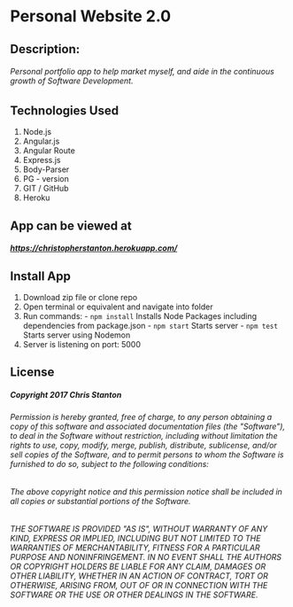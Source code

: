 
# Personal Website 2.0


## Description:
###### Personal portfolio app to help market myself, and aide in the continuous growth of Software Development.

<!-- <img src="./public/assets/images/screenshots/screenshot.png" width="50%"> -->


## Technologies Used
  1. Node.js
  2. Angular.js
  3. Angular Route
  4. Express.js
  5. Body-Parser
  6. PG - version
  7. GIT / GitHub
  8. Heroku


## App can be viewed at
##### https://christopherstanton.herokuapp.com/


## Install App
  1. Download zip file or clone repo
  2. Open terminal or equivalent and navigate into folder
  3. Run commands:
    - ``` npm install ``` Installs Node Packages including dependencies from package.json
    - ``` npm start ``` Starts server
    - ``` npm test ``` Starts server using Nodemon
  4. Server is listening on port: 5000


## License
##### Copyright 2017 Chris Stanton

###### Permission is hereby granted, free of charge, to any person obtaining a copy of this software and associated documentation files (the "Software"), to deal in the Software without restriction, including without limitation the rights to use, copy, modify, merge, publish, distribute, sublicense, and/or sell copies of the Software, and to permit persons to whom the Software is furnished to do so, subject to the following conditions:

###### The above copyright notice and this permission notice shall be included in all copies or substantial portions of the Software.

###### THE SOFTWARE IS PROVIDED "AS IS", WITHOUT WARRANTY OF ANY KIND, EXPRESS OR IMPLIED, INCLUDING BUT NOT LIMITED TO THE WARRANTIES OF MERCHANTABILITY, FITNESS FOR A PARTICULAR PURPOSE AND NONINFRINGEMENT. IN NO EVENT SHALL THE AUTHORS OR COPYRIGHT HOLDERS BE LIABLE FOR ANY CLAIM, DAMAGES OR OTHER LIABILITY, WHETHER IN AN ACTION OF CONTRACT, TORT OR OTHERWISE, ARISING FROM, OUT OF OR IN CONNECTION WITH THE SOFTWARE OR THE USE OR OTHER DEALINGS IN THE SOFTWARE.

